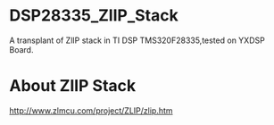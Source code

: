 # DSP28335_ZlIP_Stack   
A transplant of ZlIP stack in TI DSP TMS320F28335,tested on YXDSP Board.   

# About ZlIP Stack
http://www.zlmcu.com/project/ZLIP/zlip.htm   


